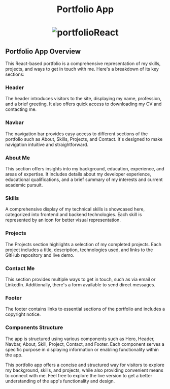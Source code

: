 
<h1 align="center"><b>Portfolio App</b></h1>


<h1 align="center"><b>

  ![portfolioReact](https://github.com/thebarunkumar/Portfolio-App/assets/77458180/9c0c31bc-4e09-4f5e-9ab1-481676f13500)

</b></h1>

## Portfolio App Overview

This React-based portfolio is a comprehensive representation of my skills, projects, and ways to get in touch with me. Here's a breakdown of its key sections:


### Header
The header introduces visitors to the site, displaying my name, profession, and a brief greeting. It also offers quick access to downloading my CV and contacting me.

### Navbar
The navigation bar provides easy access to different sections of the portfolio such as About, Skills, Projects, and Contact. It's designed to make navigation intuitive and straightforward.

### About Me
This section offers insights into my background, education, experience, and areas of expertise. It includes details about my developer experience, educational qualifications, and a brief summary of my interests and current academic pursuit.

### Skills
A comprehensive display of my technical skills is showcased here, categorized into frontend and backend technologies. Each skill is represented by an icon for better visual representation.

### Projects
The Projects section highlights a selection of my completed projects. Each project includes a title, description, technologies used, and links to the GitHub repository and live demo.

### Contact Me
This section provides multiple ways to get in touch, such as via email or LinkedIn. Additionally, there's a form available to send direct messages.

### Footer
The footer contains links to essential sections of the portfolio and includes a copyright notice.

### Components Structure
The app is structured using various components such as Hero, Header, Navbar, About, Skill, Project, Contact, and Footer. Each component serves a specific purpose in displaying information or enabling functionality within the app.


This portfolio app offers a concise and structured way for visitors to explore my background, skills, and projects, while also providing convenient means to connect with me. Feel free to explore the live version to get a better understanding of the app's functionality and design.


